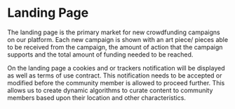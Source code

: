 # Landing Page

The landing page is the primary market for new crowdfunding campaigns on our platform. Each new campaign is shown with an art piece/ pieces able to be received from the campaign, the amount of action that the campaign supports and the total amount of funding needed to be reached.&#x20;

On the landing page a cookies and or trackers notification will be displayed as well as terms of use contract. This notification needs to be accepted or modified before the community member is allowed to proceed further. This allows us to create dynamic algorithms to curate content to community members based upon their location and other characteristics. &#x20;
